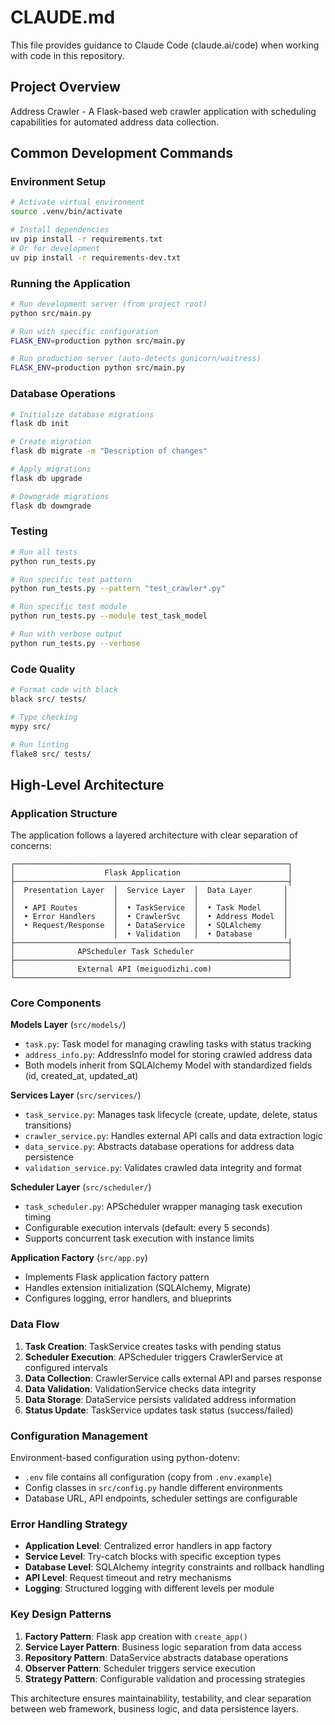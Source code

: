 # CLAUDE.md

This file provides guidance to Claude Code (claude.ai/code) when working with code in this repository.

## Project Overview

Address Crawler - A Flask-based web crawler application with scheduling capabilities for automated address data collection.

## Common Development Commands

### Environment Setup
```bash
# Activate virtual environment
source .venv/bin/activate

# Install dependencies
uv pip install -r requirements.txt
# Or for development
uv pip install -r requirements-dev.txt
```

### Running the Application
```bash
# Run development server (from project root)
python src/main.py

# Run with specific configuration
FLASK_ENV=production python src/main.py

# Run production server (auto-detects gunicorn/waitress)
FLASK_ENV=production python src/main.py
```

### Database Operations
```bash
# Initialize database migrations
flask db init

# Create migration
flask db migrate -m "Description of changes"

# Apply migrations
flask db upgrade

# Downgrade migrations
flask db downgrade
```

### Testing
```bash
# Run all tests
python run_tests.py

# Run specific test pattern
python run_tests.py --pattern "test_crawler*.py"

# Run specific test module
python run_tests.py --module test_task_model

# Run with verbose output
python run_tests.py --verbose
```

### Code Quality
```bash
# Format code with black
black src/ tests/

# Type checking
mypy src/

# Run linting
flake8 src/ tests/
```

## High-Level Architecture

### Application Structure
The application follows a layered architecture with clear separation of concerns:

```
┌─────────────────────────────────────────────────────────────┐
│                    Flask Application                        │
├─────────────────────────────────────────────────────────────┤
│  Presentation Layer  │  Service Layer  │  Data Layer       │
│                      │                 │                   │
│  • API Routes        │  • TaskService  │  • Task Model     │
│  • Error Handlers    │  • CrawlerSvc   │  • Address Model  │
│  • Request/Response  │  • DataService  │  • SQLAlchemy     │
│                      │  • Validation   │  • Database       │
├─────────────────────────────────────────────────────────────┤
│              APScheduler Task Scheduler                     │
├─────────────────────────────────────────────────────────────┤
│              External API (meiguodizhi.com)                 │
└─────────────────────────────────────────────────────────────┘
```

### Core Components

**Models Layer** (`src/models/`)
- `task.py`: Task model for managing crawling tasks with status tracking
- `address_info.py`: AddressInfo model for storing crawled address data
- Both models inherit from SQLAlchemy Model with standardized fields (id, created_at, updated_at)

**Services Layer** (`src/services/`)
- `task_service.py`: Manages task lifecycle (create, update, delete, status transitions)
- `crawler_service.py`: Handles external API calls and data extraction logic
- `data_service.py`: Abstracts database operations for address data persistence
- `validation_service.py`: Validates crawled data integrity and format

**Scheduler Layer** (`src/scheduler/`)
- `task_scheduler.py`: APScheduler wrapper managing task execution timing
- Configurable execution intervals (default: every 5 seconds)
- Supports concurrent task execution with instance limits

**Application Factory** (`src/app.py`)
- Implements Flask application factory pattern
- Handles extension initialization (SQLAlchemy, Migrate)
- Configures logging, error handlers, and blueprints

### Data Flow

1. **Task Creation**: TaskService creates tasks with pending status
2. **Scheduler Execution**: APScheduler triggers CrawlerService at configured intervals
3. **Data Collection**: CrawlerService calls external API and parses response
4. **Data Validation**: ValidationService checks data integrity
5. **Data Storage**: DataService persists validated address information
6. **Status Update**: TaskService updates task status (success/failed)

### Configuration Management

Environment-based configuration using python-dotenv:
- `.env` file contains all configuration (copy from `.env.example`)
- Config classes in `src/config.py` handle different environments
- Database URL, API endpoints, scheduler settings are configurable

### Error Handling Strategy

- **Application Level**: Centralized error handlers in app factory
- **Service Level**: Try-catch blocks with specific exception types
- **Database Level**: SQLAlchemy integrity constraints and rollback handling
- **API Level**: Request timeout and retry mechanisms
- **Logging**: Structured logging with different levels per module

### Key Design Patterns

1. **Factory Pattern**: Flask app creation with `create_app()`
2. **Service Layer Pattern**: Business logic separation from data access
3. **Repository Pattern**: DataService abstracts database operations
4. **Observer Pattern**: Scheduler triggers service execution
5. **Strategy Pattern**: Configurable validation and processing strategies

This architecture ensures maintainability, testability, and clear separation between web framework, business logic, and data persistence layers.